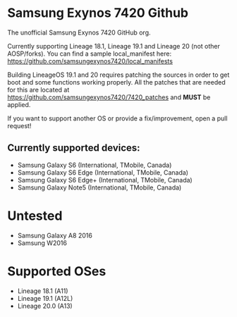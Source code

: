 # Samsung Exynos 7420 Github
The unofficial Samsung Exynos 7420 GitHub org.

Currently supporting Lineage 18.1, Lineage 19.1 and Lineage 20 (not other AOSP/forks). You can find a sample local_manifest here: <https://github.com/samsungexynos7420/local_manifests>

Building LineageOS 19.1 and 20 requires patching the sources in order to get boot and some functions working properly. All the patches that are needed for this are located at <https://github.com/samsungexynos7420/7420_patches> and **MUST** be applied. 

If you want to support another OS or provide a fix/improvement, open a pull request!

## Currently supported devices:
- Samsung Galaxy S6 (International, TMobile, Canada)
- Samsung Galaxy S6 Edge (International, TMobile, Canada)
- Samsung Galaxy S6 Edge+ (International, TMobile, Canada)
- Samsung Galaxy Note5 (International, TMobile, Canada)

# Untested
- Samsung Galaxy A8 2016
- Samsung W2016

# Supported OSes
- Lineage 18.1 (A11)
- Lineage 19.1 (A12L)
- Lineage 20.0 (A13)
